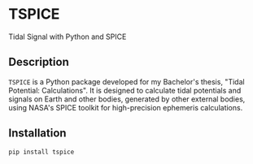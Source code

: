 # TSPICE

Tidal Signal with Python and SPICE

## Description

`TSPICE` is a Python package developed for my Bachelor's thesis, "Tidal Potential: Calculations". It is designed to calculate tidal potentials and signals on Earth and other bodies, generated by other external bodies, using NASA's SPICE toolkit for high-precision ephemeris calculations.

## Installation

```bash
pip install tspice